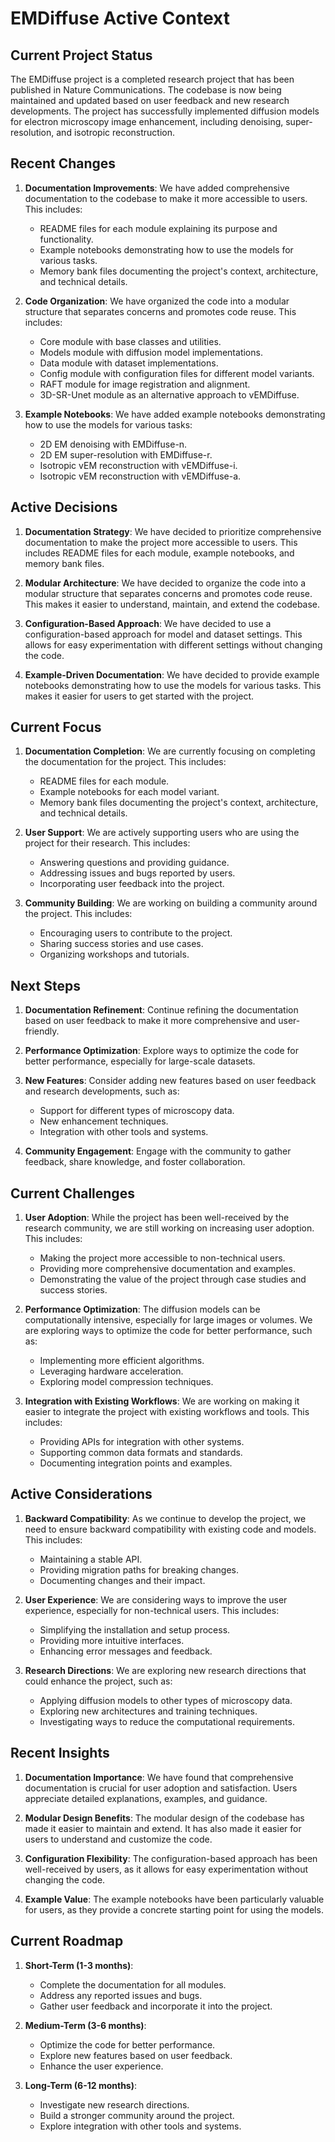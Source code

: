 # EMDiffuse Active Context

## Current Project Status

The EMDiffuse project is a completed research project that has been published in Nature Communications. The codebase is now being maintained and updated based on user feedback and new research developments. The project has successfully implemented diffusion models for electron microscopy image enhancement, including denoising, super-resolution, and isotropic reconstruction.

## Recent Changes

1. **Documentation Improvements**: We have added comprehensive documentation to the codebase to make it more accessible to users. This includes:
   - README files for each module explaining its purpose and functionality.
   - Example notebooks demonstrating how to use the models for various tasks.
   - Memory bank files documenting the project's context, architecture, and technical details.

2. **Code Organization**: We have organized the code into a modular structure that separates concerns and promotes code reuse. This includes:
   - Core module with base classes and utilities.
   - Models module with diffusion model implementations.
   - Data module with dataset implementations.
   - Config module with configuration files for different model variants.
   - RAFT module for image registration and alignment.
   - 3D-SR-Unet module as an alternative approach to vEMDiffuse.

3. **Example Notebooks**: We have added example notebooks demonstrating how to use the models for various tasks:
   - 2D EM denoising with EMDiffuse-n.
   - 2D EM super-resolution with EMDiffuse-r.
   - Isotropic vEM reconstruction with vEMDiffuse-i.
   - Isotropic vEM reconstruction with vEMDiffuse-a.

## Active Decisions

1. **Documentation Strategy**: We have decided to prioritize comprehensive documentation to make the project more accessible to users. This includes README files for each module, example notebooks, and memory bank files.

2. **Modular Architecture**: We have decided to organize the code into a modular structure that separates concerns and promotes code reuse. This makes it easier to understand, maintain, and extend the codebase.

3. **Configuration-Based Approach**: We have decided to use a configuration-based approach for model and dataset settings. This allows for easy experimentation with different settings without changing the code.

4. **Example-Driven Documentation**: We have decided to provide example notebooks demonstrating how to use the models for various tasks. This makes it easier for users to get started with the project.

## Current Focus

1. **Documentation Completion**: We are currently focusing on completing the documentation for the project. This includes:
   - README files for each module.
   - Example notebooks for each model variant.
   - Memory bank files documenting the project's context, architecture, and technical details.

2. **User Support**: We are actively supporting users who are using the project for their research. This includes:
   - Answering questions and providing guidance.
   - Addressing issues and bugs reported by users.
   - Incorporating user feedback into the project.

3. **Community Building**: We are working on building a community around the project. This includes:
   - Encouraging users to contribute to the project.
   - Sharing success stories and use cases.
   - Organizing workshops and tutorials.

## Next Steps

1. **Documentation Refinement**: Continue refining the documentation based on user feedback to make it more comprehensive and user-friendly.

2. **Performance Optimization**: Explore ways to optimize the code for better performance, especially for large-scale datasets.

3. **New Features**: Consider adding new features based on user feedback and research developments, such as:
   - Support for different types of microscopy data.
   - New enhancement techniques.
   - Integration with other tools and systems.

4. **Community Engagement**: Engage with the community to gather feedback, share knowledge, and foster collaboration.

## Current Challenges

1. **User Adoption**: While the project has been well-received by the research community, we are still working on increasing user adoption. This includes:
   - Making the project more accessible to non-technical users.
   - Providing more comprehensive documentation and examples.
   - Demonstrating the value of the project through case studies and success stories.

2. **Performance Optimization**: The diffusion models can be computationally intensive, especially for large images or volumes. We are exploring ways to optimize the code for better performance, such as:
   - Implementing more efficient algorithms.
   - Leveraging hardware acceleration.
   - Exploring model compression techniques.

3. **Integration with Existing Workflows**: We are working on making it easier to integrate the project with existing workflows and tools. This includes:
   - Providing APIs for integration with other systems.
   - Supporting common data formats and standards.
   - Documenting integration points and examples.

## Active Considerations

1. **Backward Compatibility**: As we continue to develop the project, we need to ensure backward compatibility with existing code and models. This includes:
   - Maintaining a stable API.
   - Providing migration paths for breaking changes.
   - Documenting changes and their impact.

2. **User Experience**: We are considering ways to improve the user experience, especially for non-technical users. This includes:
   - Simplifying the installation and setup process.
   - Providing more intuitive interfaces.
   - Enhancing error messages and feedback.

3. **Research Directions**: We are exploring new research directions that could enhance the project, such as:
   - Applying diffusion models to other types of microscopy data.
   - Exploring new architectures and training techniques.
   - Investigating ways to reduce the computational requirements.

## Recent Insights

1. **Documentation Importance**: We have found that comprehensive documentation is crucial for user adoption and satisfaction. Users appreciate detailed explanations, examples, and guidance.

2. **Modular Design Benefits**: The modular design of the codebase has made it easier to maintain and extend. It has also made it easier for users to understand and customize the code.

3. **Configuration Flexibility**: The configuration-based approach has been well-received by users, as it allows for easy experimentation without changing the code.

4. **Example Value**: The example notebooks have been particularly valuable for users, as they provide a concrete starting point for using the models.

## Current Roadmap

1. **Short-Term (1-3 months)**:
   - Complete the documentation for all modules.
   - Address any reported issues and bugs.
   - Gather user feedback and incorporate it into the project.

2. **Medium-Term (3-6 months)**:
   - Optimize the code for better performance.
   - Explore new features based on user feedback.
   - Enhance the user experience.

3. **Long-Term (6-12 months)**:
   - Investigate new research directions.
   - Build a stronger community around the project.
   - Explore integration with other tools and systems.
